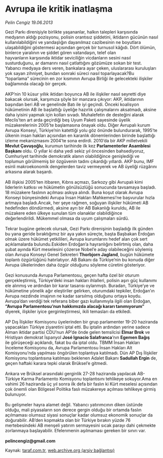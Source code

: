 # Avrupa ile kritik inatlaşma

*Pelin Cengiz 19.06.2013*

<div class="yazi">Gezi Parkı direnişiyle birlikte yaşananlar, halkın talepleri karşısında medyanın aldığı pozisyonu, polisin orantısız şiddetini, iktidarın gücünün nasıl kullanılabildiğini ve yandaşlığın dayanılmaz cazibesinin ne boyutlara ulaşabildiğini göstermesi açısından gerçek bir turnusol kâğıdı. Dört ölümün, binlerce yaralının ve şiddet gören vatandaşın, telef olan hayvanların karşısında iktidar seviciliğin vicdanların sesini nasıl susturduğunu, ar damarını nasıl çatlattığını gözümüze sokan bir test. Yabancı medyaya ders veren, bankalara ayar çeken, uluslararası kuruluşları yok sayan zihniyet, bundan sonraki süreci nasıl toparlayacak?Bu “toparlama” sürecinin en zor kısmının Avrupa Birliği ile gelecekteki ilişkiler bağlamında olacağı bir gerçek. <br/><br/>AKP’nin 10 küsur yıllık iktidarı boyunca AB ile ilişkiler nasıl seyretti diye bakacak olursak, karşımıza şöyle bir manzara çıkıyor: AKP, iktidarının başından beri AB ve genelinde Batı ile iyi geçindi. Önceki koalisyon hükümetinin AB ile başlattığı üyeliğe hazırlık çalışmalarını aksatmadı, aksine daha iyisini yapmak için kolları sıvadı. Muhalefetin de desteğini alarak Meclis’ten art arda geçirdiği beş Uyum Paketi sayesinde üyelik müzakerelerinin 2005’te başlamasına önayak oldu. Diğer Avrupalı kurum Avrupa Konseyi, Türkiye’nin katettiği yolu göz önünde bulundurarak, 1995’te ülkenin insan hakları açısından en karanlık dönemlerinden birinde başlattığı izleme mekanizmasını 2004’te sona erdirdi. 2010’da bir AKP milletvekili <b>Mevlut Çavuşoğlu</b>, kurumun tarihinde ilk kez <b>Parlamenterler Asamblesi Başkanı</b> oldu. O yıllar ki daha yedi sekiz yıl öncesinden bahsediyoruz, Cumhuriyet tarihinde demokratik alanın olabildiğince genişlediği ve toplumun görülmemiş bir özgüvenin tadını çıkardığı yıllardı. AKP bunu, IMF esinli makroekonomik dengelerden taviz vermeyerek ve AB üyeliği rüzgârını arkasına alarak başardı. <br/><br/>AB ilişkisi 2005’ten itibaren, Kıbrıs açmazı, Sarkozy gibi Avrupalı kimi liderlerin katkısı ve hükümetin gönülsüzlüğü sonucunda tavsamaya başladı. 18 müzakere faslının açılması askıya alındı. Buna koşut olarak Avrupa Konseyi bünyesindeki Avrupa İnsan Hakları Mahkemesi’ne başvurular hızla artmaya başladı.Ancak, her şeye rağmen, soğuyan ilişkiler hükümeti AB hedefinden döndürmedi, aksine ayrı bir AB Bakanlığı kuruldu, AB ile müzakere eden ülkeye sunulan tüm olanaklar olabildiğince değerlendirildi. Mükemmel olmasa da uyum çalışmaları sürdü. <br/><br/>Tekrar bugüne gelecek olursak, Gezi Parkı direnişinin başladığı ilk günden bu yana geride bıraktığımız bir aya yakın süreçte, başta Başbakan Erdoğan olmak üzere hükümet yetkilileri, Avrupa kurumlarını hedef alan çok sert açıklamalarda bulundu.Eskiden Erdoğan’a hayranlığını belirtmiş olan, daha şubat ayında Kürt meselesini çözerse Nobel’e aday olabileceğini söylemiş olan Avrupa Konseyi Genel Sekreteri <b>Thorbjorn Jagland</b>, bugün hükümete toplantı özgürlüğünü hatırlatıyor. AB Bakanı da Türkiye’nin bu konuda diğer Avrupa ülkelerinden daha özgür olduğunu söyleme cüretini gösteriyor.  <br/><br/>Gezi konusunda Avrupa Parlamentosu, geçen hafta özel bir oturum gerçekleştirmiş, Türkiye’deki insan hakları ihlalleri, polisin aşırı güç kullanımı ele alınmış ve ardından bir karar tasarısı oylanmıştı. Buradan, Türkiye’ye ve hükümetine yönelik ağır eleştiriler gelirken, oturumdaki tepkiler, Erdoğan’ın Avrupa nezdinde imajının ne kadar sarsılmış olduğunu ortaya koydu. Avrupa’dan verdiği tek referans biber gazı kullanımıyla ilgili olan Erdoğan, <b>“Avrupa Parlamentosu’nun hakkımızda alacağı kararı tanımıyorum”</b> diyerek, ilişkiler iyice gerginleştirmesi, ikili temasları da etkiledi. <br/><br/>AP Dış İlişkiler Komisyonu üyelerinden bir grup parlamenter 19-20 haziranda yapacakları Türkiye ziyaretini iptal etti. Bu iptalin ardından yerine sadece Alman iktidar partisi CDU’nun AP’de önde gelen temsilcisi <b>Elmar Brok</b> ve Hristiyan demokrat İspanyol <b>José Ignacio Salafranca</b>’nın <b>Egemen Bağış</b> ile görüşeceği açıklandı, fakat bu da iptal oldu. TBMM İnsan Hakları İnceleme Komisyonu da, Avrupa Parlamentosu İnsan Hakları Alt Komisyonu’nda yapılması öngörülen toplantıya katılmadı. Dün AP Dış İlişkiler Komisyonu toplantısına katılması beklenen Adalet Bakanı <b>Sadullah Ergin</b> de, geçen haftaki karara tepki olarak Brüksel’e gitmedi.  <br/><br/>Ankara ve Brüksel arasındaki gerginlik 27-28 haziranda yapılacak AB-Türkiye Karma Parlamento Komisyonu toplantısını tehlikeye sokuyor.Ama en vahimi 26 haziranda üç yıl sonra ilk defa bir faslın  ki Kürt meselesi açısından çok önemli olan Bölgesel Politika faslı  müzakereye açılması tehlikeye girmiş bulunuyor.  <br/><br/>Bu gelişmeler hayra alamet değil. Yabancı yatırımcının diken üstünde olduğu, mali piyasaların son derece gergin olduğu bir ortamda faslın açılmaması olumsuz siyasi sonuçlar kadar olumsuz ekonomik sonuçlar da doğurabilir. AB’den kopmakta olan bir Türkiye bırakın yüzde 76 mertebesindeki AB menşeli yatırım sermayesini sıcak parayı dahi çekmekte zorlanmaya başlayabilir. Efelenmenin aşılmaması gereken bir sınırı var. <br/><br/><b>pelincengiz@gmail.com</b>
</div>

Kaynak: [taraf.com.tr](http://www.taraf.com.tr:80/pelin-cengiz/makale-avrupa-ile-kritik-inatlasma.htm), [web.archive.org (arşiv bağlantısı)](http://web.archive.org/web/20130620184916/http://www.taraf.com.tr:80/pelin-cengiz/makale-avrupa-ile-kritik-inatlasma.htm)
